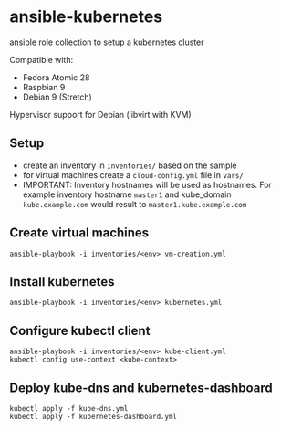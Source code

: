 # ansible-kubernetes

ansible role collection to setup a kubernetes cluster

Compatible with:
- Fedora Atomic 28
- Raspbian 9
- Debian 9 (Stretch)

Hypervisor support for Debian (libvirt with KVM)

## Setup

- create an inventory in `inventories/` based on the sample
- for virtual machines create a `cloud-config.yml` file in `vars/`
- IMPORTANT: Inventory hostnames will be used as hostnames. For example inventory hostname `master1` and kube_domain `kube.example.com` would result to `master1.kube.example.com`

## Create virtual machines

    ansible-playbook -i inventories/<env> vm-creation.yml

## Install kubernetes

    ansible-playbook -i inventories/<env> kubernetes.yml

## Configure kubectl client

    ansible-playbook -i inventories/<env> kube-client.yml
    kubectl config use-context <kube-context>

## Deploy kube-dns and kubernetes-dashboard

    kubectl apply -f kube-dns.yml
    kubectl apply -f kubernetes-dashboard.yml

